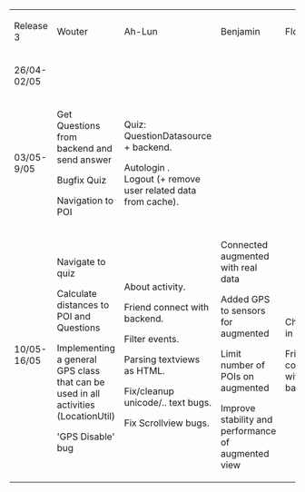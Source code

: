 

<table cellpadding="0" cellspacing="0">
    <tbody>
        <tr>
            <td>
                <p>
                    Release 3
                </p>
            </td>
            <td>
                <p>
                    Wouter
                </p>
            </td>
            <td>
                <p>
                    Ah-Lun
                </p>
            </td>
            <td>
                <p>
                    Benjamin
                </p>
            </td>
            <td>
                <p>
                    Floris
                </p>
            </td>
        </tr>
        <tr>
            <td>
                <p>
                    26/04-02/05
                </p>
            </td>
            <td></td>
            <td></td>
            <td></td>
            <td></td>
        </tr>
        <tr>
            <td>
                <p>
                    03/05-9/05
                </p>
            </td>
            <td>
                <p>
                    Get Questions from backend and send answer
                </p>
                <p>
                    Bugfix Quiz
                </p>
                <p>
                    Navigation to POI
                </p>
            </td>
            <td>
                <p>
                    Quiz: QuestionDatasource + backend.
                </p>
                <p>
                    Autologin .<br />
                    Logout (+ remove user related data from cache).
                </p>
            </td>
            <td></td>
            <td></td>
        </tr>
        <tr>
            <td>
                <p>
                    10/05-16/05
                </p>
            </td>
            <td>
                <p>
                    Navigate to quiz
                </p>
                <p>
                    Calculate distances to POI and Questions
                </p>
                <p>
                    Implementing a general GPS class that can be used in all activities (LocationUtil)
                </p>
                <p>
                    'GPS Disable' bug
                </p>
            </td>
            <td>
                <p>
                    About activity.
                </p>
                <p>
                    Friend connect with backend.
                </p>
                <p>
                    Filter events.
                </p>
                <p>
                    Parsing textviews as HTML.
                </p>
                <p>
                    Fix/cleanup unicode/.. text bugs.
                </p>
                <p>
                    Fix Scrollview bugs.
                </p>
            </td>
            <td>
                <p>
                    Connected augmented with real data
                </p>
                <p>
                    Added GPS to sensors for augmented
                </p>
                <p>
                    Limit number of POIs on augmented
                </p>
                <p>
                    Improve stability and performance of augmented
                    view
                </p>
            </td>
            <td>
                <p>
                    Check-in
                </p>
                <p>
                    Friend connect with backend
                </p>
            </td>
        </tr>
    </tbody>
</table>
